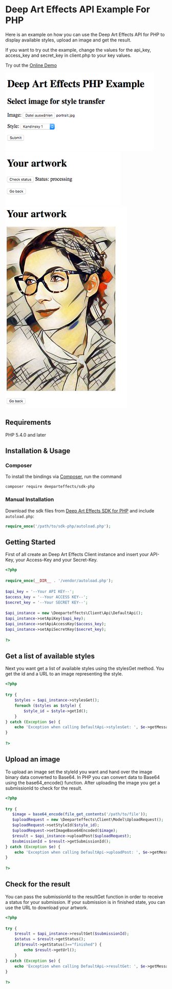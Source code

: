 # Deep Art Effects API Example For PHP
Here is an example on how you can use the Deep Art Effects API for PHP to display available styles, upload an image and get the result.

If you want to try out the example, change the values for the api_key, access_key and secret_key in client.php to your key values.

Try out the [Online Demo](https://www.deeparteffects.com/demo/)

![Screenshot-1](/screenshots/screenshot-1.png)
![Screenshot-2](/screenshots/screenshot-2.png)
![Screenshot-3](/screenshots/screenshot-3.png)

## Requirements

PHP 5.4.0 and later

## Installation & Usage
### Composer

To install the bindings via [Composer](http://getcomposer.org/), run the command

```
composer require deeparteffects/sdk-php
```

### Manual Installation

Download the sdk files from [Deep Art Effects SDK for PHP](https://developer.deeparteffects.com/page/sdk/) and include `autoload.php`:

```php
require_once('/path/to/sdk-php/autoload.php');
```

## Getting Started

First of all create an Deep Art Effects Client instance and insert your API-Key, your Access-Key and your Secret-Key.

```php
<?php

require_once(__DIR__ . '/vendor/autoload.php');

$api_key = '--Your API KEY--';
$access_key = '--Your ACCESS KEY--';
$secret_key = '--Your SECRET KEY--';

$api_instance = new \Deeparteffects\Client\Api\DefaultApi();
$api_instance->setApiKey($api_key);
$api_instance->setApiAccessKey($access_key);
$api_instance->setApiSecretKey($secret_key);

?>
```

## Get a list of available styles
Next you want get a list of available styles using the stylesGet method. You get the id and a URL to an image representing the style.

```php
<?php

try {
    $styles = $api_instance->stylesGet();
    foreach ($styles as $style) {
        $style_id = $style->getId();
    }
} catch (Exception $e) {
    echo 'Exception when calling DefaultApi->stylesGet: ', $e->getMessage(), PHP_EOL;
}

?>
```

## Upload an image
To upload an image set the styleId you want and hand over the image binary data converted to Base64. 
In PHP you can convert data to Base64 using the base64_encode() function. After uploading the image you get a submissionId to check for the result.

```php
<?php

try {
   $image = base64_encode(file_get_contents('/path/to/file'));
   $uploadRequest = new \Deeparteffects\Client\Model\UploadRequest();
   $uploadRequest->setStyleId($style_id);
   $uploadRequest->setImageBase64Encoded($image);
   $result = $api_instance->uploadPost($uploadRequest);
   $submissionId = $result->getSubmissionId();
} catch (Exception $e) {
    echo 'Exception when calling DefaultApi->uploadPost: ', $e->getMessage(), PHP_EOL;
}

?>
```

## Check for the result
You can pass the submissionId to the resultGet function in order to receive a status for your submission. 
If your submission is in finished state, you can use the URL to download your artwork.

```php
<?php

try {
    $result = $api_instance->resultGet($submissionId);
    $status = $result->getStatus();
    if($result->getStatus()=="finished") {
        echo $result->getUrl();
    }
} catch (Exception $e) {
    echo 'Exception when calling DefaultApi->resultGet: ', $e->getMessage(), PHP_EOL;
}

?>
```